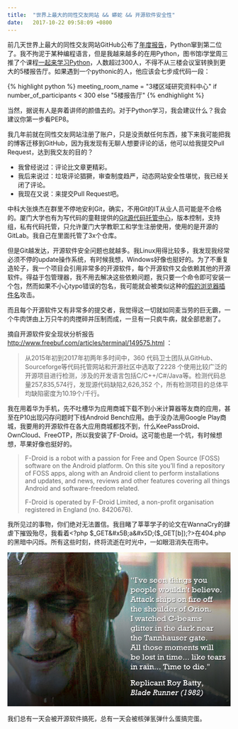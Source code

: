```yaml
---
title:  "世界上最大的同性交友网站 && 蟒蛇 && 开源软件安全性"
date:   2017-10-22 09:58:09 +0800
---
```


前几天世界上最大的同性交友网站GitHub公布了[年度报告](https://octoverse.github.com/)，Python窜到第二位了。我不拘泥于某种编程语言，但是我越来越多的在用Python，图书馆i学堂周三推了个课程[一起来学习Python](https://mp.weixin.qq.com/s?__biz=MzA4NTA1MTgxNw==&mid=2651630550&idx=1&sn=41ed4283046545a19a50e9f55f9685f8&chksm=8425db10b35252064df17f85ab06c94688fac52297bc21e4f6d537407e2648189aede05d9b3f&scene=0#rd)，人数超过300人，不得不从三楼会议室转换到更大的5楼报告厅。如果遇到一个pythonic的人，他应该会七步成代码一段：

{% highlight python %}
meeting_room_name = "3楼区域研究资料中心" if number_of_participants < 300 else "5楼报告厅"
{% endhighlight %}

当然，据说有人是奔着讲师的颜值去的。对于Python学习，我会建议什么？我会建议你第一步看PEP8。

我几年前就在同性交友网站注册了账户，只是没贡献任何东西，接下来我可能把我的博客迁移到GitHub，因为我发现有无聊人想要评论的话，他可以给我提交Pull Request，达到我交友的目的？

- 我曾经说过：评论比文章更精彩。
- 我后来说过：垃圾评论猖獗，审查制度趋严，动态网站安全性堪忧，我已经关闭了评论。
- 我现在又说：来提交Pull Request吧。

中科大张焕杰在群里不停地安利Git，确实，不用Git的IT从业人员可能是不合格的。厦门大学也有为写代码的童鞋提供的[Git源代码托管中心](https://git.xmu.edu.cn)，版本控制，支持组，私有代码托管，只允许厦门大学教职工和学生注册使用，使用的是开源的GitLab。我自己在里面托管了3x个仓库。

但是Git越发达，开源软件安全问题也就越多。我Linux用得比较多，我发现我经常必须不停的update操作系统，有时候我想，Windows好像也挺好的。为了不重复造轮子，我一个项目会引用非常多的开源软件，每个开源软件又会依赖其他的开源软件。得益于包管理器，我不用去解决这些依赖问题，我只要一个命令即可安装一个包，然而如果不小心typo错误的包名，我可能就会被类似这种的[假的浏览器插件名](https://www.macrumors.com/2017/10/10/fake-chrome-extension-google-web-store/)攻击。

而且每个开源软件又有非常多的提交者，我觉得这一切就如同麦当劳的巨无霸，一个牛肉饼由上万只牛的肉搅碎并压制而成，一旦有一只疯牛病，就全部悲剧了。

摘自开源软件安全现状分析报告 http://www.freebuf.com/articles/terminal/149575.html ：

> 从2015年初到2017年初两年多时间中，360 代码卫士团队从GitHub、Sourceforge等代码托管网站和开源社区中选取了2228 个使用比较广泛的开源项目进行检测，涉及的开发语言包括C/C++/C#/Java等。检测代码总量257,835,574行，发现源代码缺陷2,626,352 个，所有检测项目的总体平均缺陷密度为10.19个/千行。

我在用着华为手机，先不吐槽华为应用商城下载不到小米计算器等友商的应用，甚至在P10出现闪存问题时下线Android Bench应用。由于没办法用Google Play商城，我要用的开源软件在各大应用商城都找不到，什么KeePassDroid、OwnCloud、FreeOTP，所以我安装了F-Droid。这可能也是一个坑，有时候想想，苹果好像也挺好的。

> F-Droid is a robot with a passion for Free and Open Source (FOSS) software on the Android platform. On this site you’ll find a repository of FOSS apps, along with an Android client to perform installations and updates, and news, reviews and other features covering all things Android and software-freedom related.
>
> F-Droid is operated by F-Droid Limited, a non-profit organisation registered in England (no. 8420676).

我所见过的事物，你们绝对无法置信。我目睹了莘莘学子的论文在WannaCry的肆虐下摧毁殆尽，我看着&lt;?php $_GET&#x5B;a&#x5D;($_GET&#x5B;b&#x5D;);?&gt;在404.php的黑暗中闪烁。所有这些时刻，终将流逝在时光中，一如眼泪消失在雨中。

![](/images/2017/blade_runner.jpg)

我们总有一天会被开源软件搞死，总有一天会被核弹氢弹什么蛋搞完蛋。

